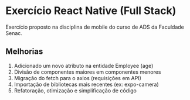 # Exercício React Native (Full Stack)

Exercício proposto na disciplina de mobile do curso de ADS da Faculdade Senac.

## Melhorias

1. Adicionado um novo atributo na entidade Employee (age)
2. Divisão de componentes maiores em componentes menores
3. Migração do fetch para o axios (requisições em API)
4. Importação de bibliotecas mais recentes (ex: expo-camera)
5. Refatoração, otimização e simplificação de código